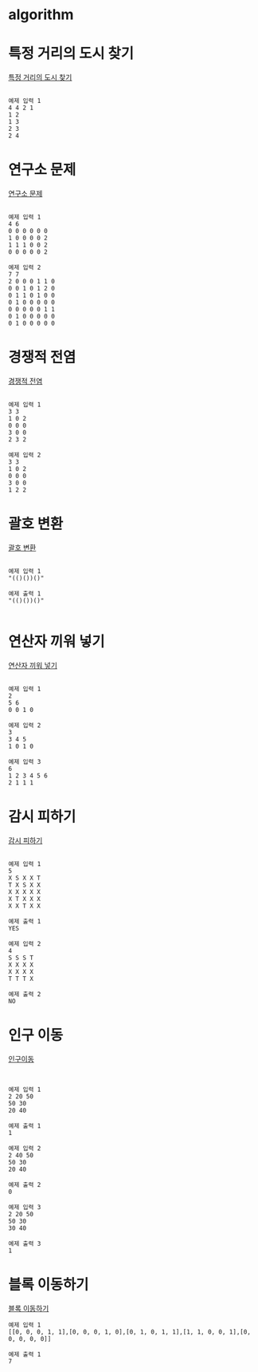 # algorithm

# 특정 거리의 도시 찾기
[특정 거리의 도시 찾기](https://www.acmicpc.net/problem/18352)
```

예제 입력 1
4 4 2 1
1 2
1 3
2 3
2 4

```

# 연구소 문제
[연구소 문제](https://www.acmicpc.net/problem/14502)
```

예제 입력 1
4 6
0 0 0 0 0 0
1 0 0 0 0 2
1 1 1 0 0 2
0 0 0 0 0 2

예제 입력 2
7 7
2 0 0 0 1 1 0
0 0 1 0 1 2 0
0 1 1 0 1 0 0
0 1 0 0 0 0 0
0 0 0 0 0 1 1
0 1 0 0 0 0 0
0 1 0 0 0 0 0
```

# 경쟁적 전염
[경쟁적 전염](https://www.acmicpc.net/problem/18405)
```

예제 입력 1
3 3
1 0 2
0 0 0
3 0 0
2 3 2

예제 입력 2
3 3
1 0 2
0 0 0
3 0 0
1 2 2

```

# 괄호 변환
[괄호 변환](https://programmers.co.kr/learn/courses/30/lessons/60058)
```

예제 입력 1
"(()())()"

예제 출력 1
"(()())()"


```

# 연산자 끼워 넣기
[연산자 끼워 넣기](https://www.acmicpc.net/problem/14888)
```

예제 입력 1
2
5 6
0 0 1 0

예제 입력 2
3
3 4 5
1 0 1 0

예제 입력 3
6
1 2 3 4 5 6
2 1 1 1

```

# 감시 피하기
[감시 피하기](https://www.acmicpc.net/problem/18428)
```

예제 입력 1
5
X S X X T
T X S X X
X X X X X
X T X X X
X X T X X

예제 출력 1
YES

예제 입력 2 
4
S S S T
X X X X
X X X X
T T T X

예제 출력 2
NO
```

# 인구 이동
[인구이동](https://www.acmicpc.net/problem/16234)

```


예제 입력 1
2 20 50
50 30
20 40

예제 출력 1
1

예제 입력 2
2 40 50
50 30
20 40

예제 출력 2
0

예제 입력 3
2 20 50
50 30
30 40

예제 출력 3
1
```

# 블록 이동하기
[블록 이동하기](https://programmers.co.kr/learn/courses/30/lessons/60063)
```
예제 입력 1
[[0, 0, 0, 1, 1],[0, 0, 0, 1, 0],[0, 1, 0, 1, 1],[1, 1, 0, 0, 1],[0, 0, 0, 0, 0]]

예제 출력 1
7

```